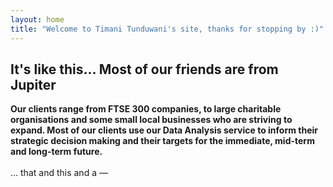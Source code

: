 ```yaml
---
layout: home
title: "Welcome to Timani Tunduwani's site, thanks for stopping by :)"
---
```

## It's like this&hellip; Most of our friends are from Jupiter

  <div class="demo-crumbs">
<b> Our clients range from FTSE 300 companies, to large charitable organisations and some small local businesses who are striving to expand. Most of our clients use our Data Analysis service to inform their strategic decision making and their targets for the immediate, mid-term and long-term future.</b>
</div>
<br/>
&hellip; that and this and a &mdash;
